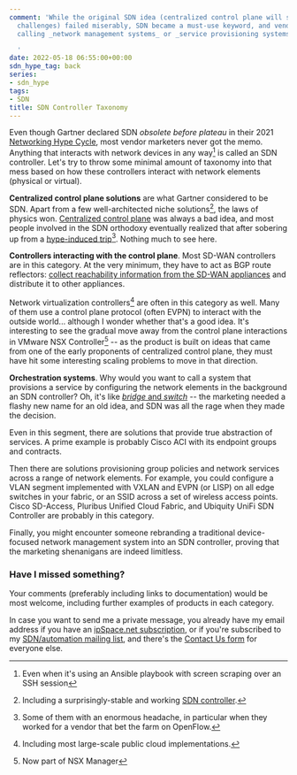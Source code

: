 ```yaml
---
comment: 'While the original SDN idea (centralized control plane will solve all networking
  challenges) failed miserably, SDN became a must-use keyword, and vendors started
  calling _network management systems_ or _service provisioning systems_ SDN controllers.

  '
date: 2022-05-18 06:55:00+00:00
sdn_hype_tag: back
series:
- sdn_hype
tags:
- SDN
title: SDN Controller Taxonomy
---
```

Even though Gartner declared SDN _obsolete before plateau_ in their 2021 [Networking Hype Cycle](https://blogs.gartner.com/andrew-lerner/2021/10/11/networking-hype-cycle-2021/), most vendor marketers never got the memo. Anything that interacts with network devices in any way[^ANS] is called an SDN controller. Let's try to throw some minimal amount of taxonomy into that mess based on how these controllers interact with network elements (physical or virtual).
<!--more-->
[^ANS]: Even when it's using an Ansible playbook with screen scraping over an SSH session

**Centralized control plane solutions** are what Gartner considered to be SDN. Apart from a few well-architected niche solutions[^FAUCET], the laws of physics won. [Centralized control plane](/2014/01/what-exactly-is-sdn-and-does-it-make.html) was always a bad idea, and most people involved in the SDN orthodoxy eventually realized that after sobering up from a [hype-induced trip](/2021/07/openflow-realities.html)[^HEADACHE]. Nothing much to see here.

[^FAUCET]: Including a surprisingly-stable and working [SDN controller](https://faucet.nz/).

[^HEADACHE]: Some of them with an enormous headache, in particular when they worked for a vendor that bet the farm on OpenFlow.

**Controllers interacting with the control plane**. Most SD-WAN controllers are in this category. At the very minimum, they have  to act as BGP route reflectors: [collect reachability information from the SD-WAN appliances](/2015/06/software-defined-wanwell-orchestrated.html) and distribute it to other appliances.

Network virtualization controllers[^PC] are often in this category as well. Many of them use a control plane protocol (often EVPN) to interact with the outside world... although I wonder whether that's a good idea. It's interesting to see the gradual move away from the control plane interactions in VMware NSX Controller[^NSXM] -- as the product is built on ideas that came from one of the early proponents of centralized control plane, they must have hit some interesting scaling problems to move in that direction.

[^PC]: Including most large-scale public cloud implementations.

[^NSXM]: Now part of NSX Manager

**Orchestration systems**. Why would you want to call a system that provisions a service by configuring the network elements in the background an SDN controller? Oh, it's like [*bridge* and *switch*](/2011/02/how-did-we-ever-get-into-this-switching.html) -- the marketing needed a flashy new name for an old idea, and SDN was all the rage when they made the decision.

Even in this segment, there are solutions that provide true abstraction of services. A prime example is probably Cisco ACI with its endpoint groups and contracts.

Then there are solutions provisioning group policies and network services across a range of network elements. For example, you could configure a VLAN segment implemented with VXLAN and EVPN (or LISP) on all edge switches in your fabric, or an SSID across a set of wireless access points. Cisco SD-Access, Pluribus Unified Cloud Fabric, and Ubiquity UniFi SDN Controller are probably in this category.

Finally, you might encounter someone rebranding a traditional device-focused network management system into an SDN controller, proving that the marketing shenanigans are indeed limitless.

### Have I missed something?

Your comments (preferably including links to documentation) would be most welcome, including further examples of products in each category.

In case you want to send me a private message, you already have my email address if you have an [ipSpace.net subscription](https://www.ipspace.net/Subscription/), or if you're subscribed to my [SDN/automation mailing list](https://www.ipspace.net/Subscribe/Five_SDN_Tips), and there's the [Contact Us form](https://www.ipspace.net/Contact) for everyone else.
